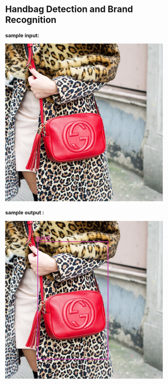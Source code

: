 # Handbag Detection and Brand Recognition

 ### sample input:
<img src="https://github.com/NYU-CDS-Capstone-Project/Fashion_Apparel_Detection/blob/master/Final_Product/yolov3/bag.jpg
 "/>  


 ### sample output :
  <img src="https://github.com/NYU-CDS-Capstone-Project/Fashion_Apparel_Detection/blob/master/Final_Product/yolov3/object-detection.jpg"/>  



 
 
